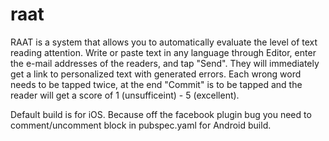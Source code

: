 # raat
RAAT is a system that allows you to automatically evaluate the level of text reading attention. Write or paste text in any language through Editor, enter the e-mail addresses of the readers, and tap "Send". They will immediately get a link to personalized text with generated errors. Each wrong word needs to be tapped twice, at the end "Commit" is to be tapped and the reader will get a score of 1 (unsufficeint) - 5 (excellent).

Default build is for iOS.
Because off the facebook plugin bug you need to comment/uncomment block in pubspec.yaml  for Android build.  